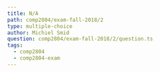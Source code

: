```yaml
---
title: N/A
path: comp2804/exam-fall-2018/2
type: multiple-choice
author: Michiel Smid
question: comp2804/exam-fall-2018/2/question.ts
tags:
  - comp2804
  - comp2804-exam
---
```

